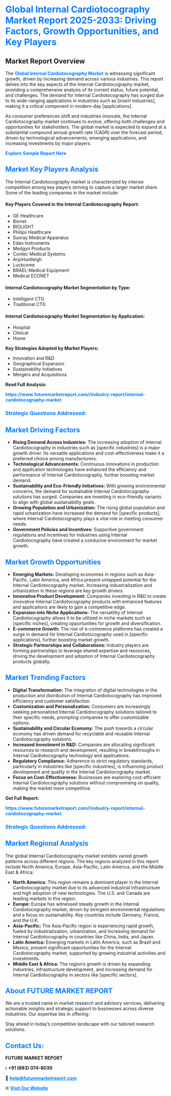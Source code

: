 <h1 style="color: #007BFF;">Global Internal Cardiotocography Market Report 2025-2033: Driving Factors, Growth Opportunities, and Key Players</h1>

<section id="overview">
<h2>Market Report Overview</h2>
<p>The <a href="https://www.futuremarketreport.com//industry-report/internal-cardiotocography-market" style="color: #007BFF; text-decoration: none;"><strong>Global Internal Cardiotocography Market</strong></a> is witnessing significant growth, driven by increasing demand across various industries. This report delves into the key aspects of the Internal Cardiotocography market, providing a comprehensive analysis of its current status, future potential, and challenges. The demand for Internal Cardiotocography has surged due to its wide-ranging applications in industries such as [insert industries], making it a critical component in modern-day [applications].</p>
<p>As consumer preferences shift and industries innovate, the Internal Cardiotocography market continues to evolve, offering both challenges and opportunities for stakeholders. The global market is expected to expand at a substantial compound annual growth rate (CAGR) over the forecast period, driven by technological advancements, emerging applications, and increasing investments by major players.</p>
</section>

<section id="overview">
<p><a href="https://www.futuremarketreport.com//request-sample/reportId=78441" style="color: #007BFF; text-decoration: none;"><strong>Explore Sample Report Here</strong></a></p>
</section>

<section id="key-players">
<h2 style="color: #007BFF;">Market Key Players Analysis</h2>
<p>The Internal Cardiotocography market is characterized by intense competition among key players striving to capture a larger market share. Some of the leading companies in the market include:</p>
<h4>Key Players Covered in the Internal Cardiotocography Report:</h4>
<ul><li>GE Healthcare</li><li>Bionet</li><li>BIOLIGHT</li><li>Philips Healthcare</li><li>Sunray Medical Apparatus</li><li>Edan Instruments</li><li>Medgyn Products</li><li>Contec Medical Systems</li><li>ArjoHuntleigh</li><li>Luckcome</li><li>BRAEL-Medical Equipment</li><li>Medical ECONET</li></ul>
<h4>Internal Cardiotocography Market Segmentation by Type:</h4>
<ul><li>Intelligent CTG</li><li>Traditional CTG</li></ul>

<h4>Internal Cardiotocography Market Segmentation by Application:</h4>
<ul><li>Hospital</li><li>Clinical</li><li>Home</li></ul>
<p><strong>Key Strategies Adopted by Market Players:</strong></p>
<ul>
<li>Innovation and R&D</li>
<li>Geographical Expansion</li>
<li>Sustainability Initiatives</li>
<li>Mergers and Acquisitions</li>
</ul>
</section>

<section>
<p><strong>Read Full Analysis: </strong></p><a href="https://www.futuremarketreport.com//industry-report/internal-cardiotocography-market" style="color: #007BFF; text-decoration: none;"><strong>https://www.futuremarketreport.com//industry-report/internal-cardiotocography-market</strong></a>
<h3 style="color: #007BFF;">Strategic Questions Addressed:</h3>
</section>

<section id="driving-factors">
<h2 style="color: #007BFF;">Market Driving Factors</h2>
<ul>
<li><strong>Rising Demand Across Industries:</strong> The increasing adoption of Internal Cardiotocography in industries such as [specific industries] is a major growth driver. Its versatile applications and cost-effectiveness make it a preferred choice among manufacturers.</li>
<li><strong>Technological Advancements:</strong> Continuous innovations in production and application technologies have enhanced the efficiency and performance of Internal Cardiotocography, further boosting market demand.</li>
<li><strong>Sustainability and Eco-Friendly Initiatives:</strong> With growing environmental concerns, the demand for sustainable Internal Cardiotocography solutions has surged. Companies are investing in eco-friendly variants to align with global sustainability goals.</li>
<li><strong>Growing Population and Urbanization:</strong> The rising global population and rapid urbanization have increased the demand for [specific products], where Internal Cardiotocography plays a vital role in meeting consumer needs.</li>
<li><strong>Government Policies and Incentives:</strong> Supportive government regulations and incentives for industries using Internal Cardiotocography have created a conducive environment for market growth.</li>
</ul>
</section>

<section id="growth-opportunities">
<h2 style="color: #007BFF;">Market Growth Opportunities</h2>
<ul>
<li><strong>Emerging Markets:</strong> Developing economies in regions such as Asia-Pacific, Latin America, and Africa present untapped potential for the Internal Cardiotocography market. Increasing industrialization and urbanization in these regions are key growth drivers.</li>
<li><strong>Innovative Product Development:</strong> Companies investing in R&D to create innovative Internal Cardiotocography products with enhanced features and applications are likely to gain a competitive edge.</li>
<li><strong>Expansion into Niche Applications:</strong> The versatility of Internal Cardiotocography allows it to be utilized in niche markets such as [specific niches], creating opportunities for growth and diversification.</li>
<li><strong>E-commerce Growth:</strong> The rise of e-commerce platforms has created a surge in demand for Internal Cardiotocography used in [specific applications], further boosting market growth.</li>
<li><strong>Strategic Partnerships and Collaborations:</strong> Industry players are forming partnerships to leverage shared expertise and resources, driving the development and adoption of Internal Cardiotocography products globally.</li>
</ul>
</section>

<section id="trending-factors">
<h2 style="color: #007BFF;">Market Trending Factors</h2>
<ul>
<li><strong>Digital Transformation:</strong> The integration of digital technologies in the production and distribution of Internal Cardiotocography has improved efficiency and customer satisfaction.</li>
<li><strong>Customization and Personalization:</strong> Consumers are increasingly seeking personalized Internal Cardiotocography solutions tailored to their specific needs, prompting companies to offer customizable options.</li>
<li><strong>Sustainability and Circular Economy:</strong> The push towards a circular economy has driven demand for recyclable and reusable Internal Cardiotocography solutions.</li>
<li><strong>Increased Investment in R&D:</strong> Companies are allocating significant resources to research and development, resulting in breakthroughs in Internal Cardiotocography technology and applications.</li>
<li><strong>Regulatory Compliance:</strong> Adherence to strict regulatory standards, particularly in industries like [specific industries], is influencing product development and quality in the Internal Cardiotocography market.</li>
<li><strong>Focus on Cost-Effectiveness:</strong> Businesses are exploring cost-efficient Internal Cardiotocography solutions without compromising on quality, making the market more competitive.</li>
</ul>
</section>

<section>
<p><strong>Get Full Report: </strong></p><a href="https://www.futuremarketreport.com//industry-report/internal-cardiotocography-market" style="color: #007BFF; text-decoration: none;"><strong>https://www.futuremarketreport.com//industry-report/internal-cardiotocography-market</strong></a>
<h3 style="color: #007BFF;">Strategic Questions Addressed:</h3>
</section>


<section id="regional-analysis">
<h2 style="color: #007BFF;">Market Regional Analysis</h2>
<p>The global Internal Cardiotocography market exhibits varied growth patterns across different regions. The key regions analyzed in this report include North America, Europe, Asia-Pacific, Latin America, and the Middle East & Africa:</p>
<ul>
<li><strong>North America:</strong> This region remains a dominant player in the Internal Cardiotocography market due to its advanced industrial infrastructure and high adoption of new technologies. The U.S. and Canada are leading markets in this region.</li>
<li><strong>Europe:</strong> Europe has witnessed steady growth in the Internal Cardiotocography market, driven by stringent environmental regulations and a focus on sustainability. Key countries include Germany, France, and the U.K.</li>
<li><strong>Asia-Pacific:</strong> The Asia-Pacific region is experiencing rapid growth, fueled by industrialization, urbanization, and increasing demand for Internal Cardiotocography in countries like China, India, and Japan.</li>
<li><strong>Latin America:</strong> Emerging markets in Latin America, such as Brazil and Mexico, present significant opportunities for the Internal Cardiotocography market, supported by growing industrial activities and investments.</li>
<li><strong>Middle East & Africa:</strong> The region’s growth is driven by expanding industries, infrastructure development, and increasing demand for Internal Cardiotocography in sectors like [specific sectors].</li>
</ul>
</section>

<footer>
<h2 style="color: #007BFF;">About FUTURE MARKET REPORT</h2>
<p>We are a trusted name in market research and advisory services, delivering actionable insights and strategic support to businesses across diverse industries. Our expertise lies in offering:</p>

<p>Stay ahead in today’s competitive landscape with our tailored research solutions.</p>

<h2 style="color: #007BFF;">Contact Us:</h2>
<p><strong>FUTURE MARKET REPORT</strong></p>
<p>📞 <strong>+91 (883) 074-8030</strong></p>
<p>📧 <strong><a href="mailto:help@futuremarketreport.com" style="color: #007BFF;">help@futuremarketreport.com</a></strong></p>
<p>🌐 <strong><a href="https://www.futuremarketreport.com/" style="color: #007BFF;">Visit Our Website</a></strong></p>
</footer>